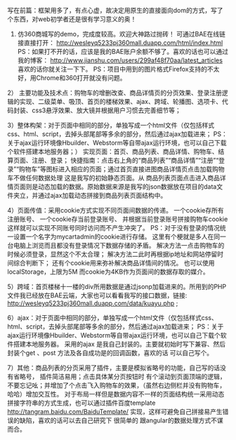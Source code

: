 写在前篇：框架用多了，有点心虚，故决定用原生的直接面向dom的方式，写了个东西，对web初学者还是很有学习意义的奥！
1) 仿360商城写的demo，完成度较高。欢迎大神路过抛砖！ 可通过BAE在线链接直接打开：   http://wesleyq5233pj360mall.duapp.com/html/index.html
PS：如果打不开的话，应该是我的BAE账户余额不够了。喜欢的话也可以通过我的博客： http://www.jianshu.com/users/299af48f70aa/latest_articles
喜欢的话你就关注一下下。
PS：项目中用到的图片格式Firefox支持的不太好，用Chrome和360打开就没有问题。

2） 主要功能及技术点：购物车的增删改查、商品详情页的分页效果、登录注册逻辑的实现、二级菜单、吸顶、首页的楼梯效果、ajax、跨域、轮播图、选项卡、代码封装、css3悬浮效果、放大镜并根据用户习惯去完善细节等；

3）整体构架：对于页面中相同的部分，单独写成一个html文件（仅包括样式css、html、script，去掉头部尾部等多余的部分，然后通过ajax加载进来； PS：关于ajax运行环境像Hbuilder、Webstorm等自带ajax运行环境，也可以自己下载个软件搭建本地服务器；）
实现页面：首页、商品列表、商品详情、购物车、结算页面、注册、登录；
快捷指南：点击右上角的“商品列表”“商品详情”“注册”“登录”“购物车”等图标进入相应的页面；通过首页直接进图商品详情页点击加载购物车不做任何数据处理 这是我写的初始静态页面。从
商品列表页面点击进入商品详情页面则是动态加载的数据。原始数据来源是我写的json数据放在项目的data文件夹立，并通过ajax加载动态拼接到商品列表页面结构中。

4）页面传值：采用cookie方式实现不同页面间数据的传递。
一个cookie存所有注册账号、
一个cookie存当前登录账号、
并根据当前登录账号拼接购物车cookie 这样就可以实现不同账号同时访问而不产生冲突了。
PS：对于没有登录的情况统一设置一个名字为mycartadmin的cookie进行存储。
这里有个梗就是多人在同一台电脑上浏览而且都没有登录情况下数据存储的矛盾。
解决方法一点击购物车的时候必须登录，显然这个不太合理；
解决方法二此时再根据ip地址和网站停留时间综合判断下；
还有个cookie用来弥补解决商品详情间的情况。
也可以使用localStorage，上限为5M 而cookie为4KB作为页面间的数据存取的媒介。

5）跨域：首页楼梯十一楼的div所用数据是通过jsonp加载进来的。所用到的PHP文件我已经放在BAE云端，大家也可以看看我写的接口数据，链接: http://wesleyq5233pj360mall.duapp.com/data/kuayu.php ;

6）ajax：对于页面中相同的部分，单独写成一个html文件（仅包括样式css、html、script，去掉头部尾部等多余的部分，然后通过ajax加载进来； PS：关于ajax运行环境像Hbuilder、Webstorm等自带ajax运行环境，也可以自己下载个软件搭建本地服务器。
采用的ajax 是我自己封装的。主要就初始时写下兼容、然后封装个get 、post 方法及各自成功是的回调函数，喜欢的话 可以自己写个。

7）其他：商品列表的分页采用了插件，主要是模拟省略号的功能，自己写的话没有省略号，
插件简洁易用；点击具体某分页按钮时 有个滚动到页面顶端的逻辑，不要忘记吆；并增加了个点击飞入购物车的效果，（虽然右边侧栏并没有购物车，哈哈）增加交互性。
对于布局一样但是数据内容不一样的页面结构统一采用动态拼接字符串的方式生成，也可以通过插件百度template http://tangram.baidu.com/BaiduTemplate/ 实现，这样可避免自己拼接易产生错误的缺陷，喜欢的话可以去自己研究下 很简单的 跟angular的数据处理方式不谋而合。
